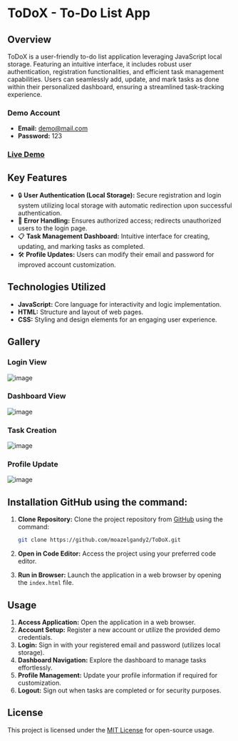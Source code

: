 # ToDoX - To-Do List App

## Overview

ToDoX is a user-friendly to-do list application leveraging JavaScript local storage. Featuring an intuitive interface, it includes robust user authentication, registration functionalities, and efficient task management capabilities. Users can seamlessly add, update, and mark tasks as done within their personalized dashboard, ensuring a streamlined task-tracking experience.

### Demo Account

- **Email:** demo@mail.com
- **Password:** 123

### [Live Demo](https://moazelgandy2.github.io/ToDoX/)

## Key Features

- 🔒 **User Authentication (Local Storage):** Secure registration and login system utilizing local storage with automatic redirection upon successful authentication.
- 🚫 **Error Handling:** Ensures authorized access; redirects unauthorized users to the login page.
- 📋 **Task Management Dashboard:** Intuitive interface for creating, updating, and marking tasks as completed.
- 🛠️ **Profile Updates:** Users can modify their email and password for improved account customization.

## Technologies Utilized

- **JavaScript:** Core language for interactivity and logic implementation.
- **HTML:** Structure and layout of web pages.
- **CSS:** Styling and design elements for an engaging user experience.

## Gallery

### Login View
![image](https://github.com/moazelgandy2/JS-To-Do-List/assets/56883008/efc981ea-78c7-465e-965b-56328d82b801)

### Dashboard View
![image](https://github.com/moazelgandy2/JS-To-Do-List/assets/56883008/7ee7dadf-8276-4d51-aff9-8e629b2480e9)

### Task Creation
![image](https://github.com/moazelgandy2/JS-To-Do-List/assets/56883008/252d523a-7eb8-4a6d-9496-c33193ddf91f)

### Profile Update
![image](https://github.com/moazelgandy2/JS-To-Do-List/assets/56883008/9218d2ef-e6d0-4002-a266-54cbac522537)


## Installation GitHub using the command:

1. **Clone Repository:** Clone the project repository from [GitHub](https://github.com/moazelgandy2/ToDoX) using the command:

   ```bash
   git clone https://github.com/moazelgandy2/ToDoX.git
   ```

2. **Open in Code Editor:** Access the project using your preferred code editor.
3. **Run in Browser:** Launch the application in a web browser by opening the `index.html` file.

## Usage

1. **Access Application:** Open the application in a web browser.
2. **Account Setup:** Register a new account or utilize the provided demo credentials.
3. **Login:** Sign in with your registered email and password (utilizes local storage).
4. **Dashboard Navigation:** Explore the dashboard to manage tasks effortlessly.
5. **Profile Management:** Update your profile information if required for customization.
6. **Logout:** Sign out when tasks are completed or for security purposes.

## License

This project is licensed under the [MIT License](https://opensource.org/licenses/MIT) for open-source usage.
